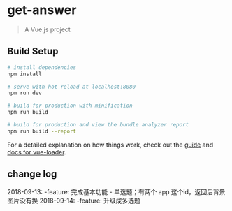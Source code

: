 # get-answer

> A Vue.js project

## Build Setup

``` bash
# install dependencies
npm install

# serve with hot reload at localhost:8080
npm run dev

# build for production with minification
npm run build

# build for production and view the bundle analyzer report
npm run build --report
```

For a detailed explanation on how things work, check out the [guide](http://vuejs-templates.github.io/webpack/) and [docs for vue-loader](http://vuejs.github.io/vue-loader).

## change log
2018-09-13:
  -feature: 完成基本功能 - 单选题；有两个 app 这个id，返回后背景图片没有换
2018-09-14:
  -feature: 升级成多选题

